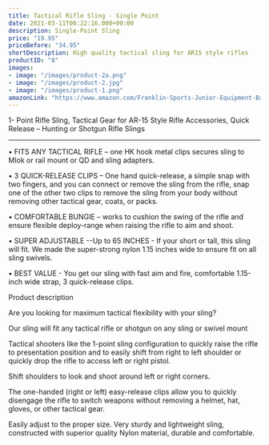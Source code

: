 ```yaml
---
title: Tactical Rifle Sling - Single Point
date: 2021-03-11T06:22:16.000+00:00
description: Single-Point Sling
price: "19.95"
priceBefore: "34.95"
shortDescription: High quality tactical sling for AR15 style rifles
productID: "8"
images:
- image: "/images/product-2a.png"
- image: "/images/product-2.jpg"
- image: "/images/product-1.png"
amazonLink: "https://www.amazon.com/Franklin-Sports-Junior-Equipment-Bag/dp/B0069JD8B4/ref=sr_1_4?crid=QXOYJQWXYY8G&dchild=1&keywords=baseball+bag&qid=1615866184&sprefix=Baseball%2Caps%2C216&sr=8-4"
---
```

1- Point Rifle Sling, Tactical Gear for AR-15 Style Rifle Accessories, Quick Release – Hunting or Shotgun Rifle Slings

________________________________________

•	FITS ANY TACTICAL RIFLE – one HK hook metal clips secures sling to Mlok or rail mount or QD and sling adapters.

•	3 QUICK-RELEASE CLIPS – One hand quick-release, a simple snap with two fingers, and you can connect or remove the sling from the rifle, snap one of the other two clips to remove the sling from your body without removing other tactical gear, coats, or packs.

•	COMFORTABLE BUNGIE – works to cushion the swing of the rifle and ensure flexible deploy-range when raising the rifle to aim and shoot.

•	SUPER ADJUSTABLE --Up to 65 INCHES - If your short or tall, this sling will fit. We made the super-strong nylon 1.15 inches wide to ensure fit on all sling swivels.

•	BEST VALUE - You get our sling with fast aim and fire, comfortable 1.15-inch wide strap, 3 quick-release clips.

Product description

Are you looking for maximum tactical flexibility with your sling?

Our sling will fit any tactical rifle or shotgun on any sling or swivel mount

Tactical shooters like the 1-point sling configuration to quickly raise the rifle to presentation position and to easily shift from right to left shoulder or quickly drop the rifle to access left or right pistol. 

Shift shoulders to look and shoot around left or right corners.

The one-handed (right or left) easy-release clips allow you to quickly disengage the rifle to switch weapons without removing a helmet, hat, gloves, or other tactical gear.

Easily adjust to the proper size. Very sturdy and lightweight sling, constructed with superior quality Nylon material, durable and comfortable.